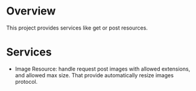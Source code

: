 # Overview
This project provides services like get or post resources.

# Services
- Image Resource: handle request post images with allowed extensions, and allowed max size. That provide automatically resize images protocol.  